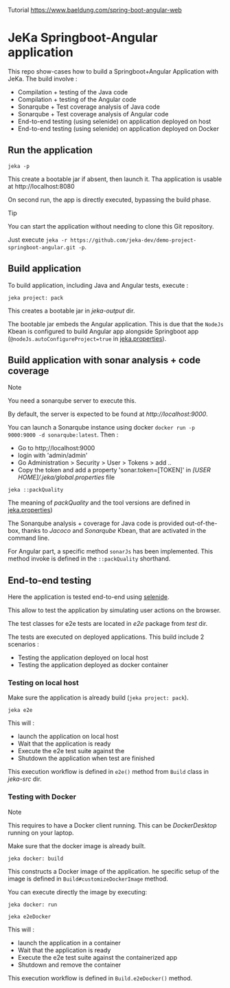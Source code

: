 Tutorial https://www.baeldung.com/spring-boot-angular-web

# JeKa Springboot-Angular application

This repo show-cases how to build a Springboot+Angular Application with JeKa. The build involve :

- Compilation + testing of the Java code
- Compilation + testing of the Angular code
- Sonarqube + Test coverage analysis of Java code
- Sonarqube + Test coverage analysis of Angular code
- End-to-end testing (using selenide) on application deployed on host
- End-to-end testing (using selenide) on application deployed on Docker

## Run the application

```shell
jeka -p
```
This create a bootable jar if absent, then launch it.
Tha application is usable at http://localhost:8080

On second run, the app is directly executed, bypassing the build phase.

> [!TIP]
> You can start the application without needing to clone this Git repository.
> 
> Just execute `jeka -r https://github.com/jeka-dev/demo-project-springboot-angular.git -p`.


## Build application

To build application, including Java and Angular tests, execute :
```shell
jeka project: pack
```
This creates a bootable jar in *jeka-output* dir. 

The bootable jar embeds the Angular application.
This is due that the `NodeJs` Kbean is configured to build Angular app alongside Springboot app 
(`@nodeJs.autoConfigureProject=true` in  [jeka.properties](jeka.properties)).

## Build application with sonar analysis + code coverage

> [!NOTE]
> You need a sonarqube server to execute this.
> 
> By default, the server is expected to be found at *http://localhost:9000*.
> 
> You can launch a Sonarqube instance using docker `docker run -p 9000:9000 -d sonarqube:latest`. Then :
>    - Go to http;//localhost:9000
>    - login with 'admin/admin'
>    - Go Administration > Security > User > Tokens > add ..
>    - Copy the token and add a property 'sonar.token=[TOKEN]' in *[USER HOME]/.jeka/global.properties* file


```shell
jeka ::packQuality
```
The meaning of *packQuality* and the tool versions are defined in [jeka.properties](jeka.properties))

The Sonarqube analysis + coverage for Java code is provided out-of-the-box, thanks to *Jacoco* and *Sonarqube* Kbean, 
that are activated in the command line.

For Angular part, a specific method `sonarJs` has been implemented. 
This method invoke is defined in the `::packQuality` shorthand.

## End-to-end testing

Here the application is tested end-to-end using [selenide](https://https://selenide.org/).

This allow to test the application by simulating user actions on the browser.

The test classes for e2e tests are located in *e2e* package from *test* dir.

The tests are executed on deployed applications. This build include 2 scenarios :

- Testing the application deployed on local host
- Testing the application deployed as docker container

### Testing on local host

Make sure the application is already build (`jeka project: pack`).

```shell
jeka e2e
```
This will :
- launch the application on local host
- Wait that the application is ready
- Execute the e2e test suite against the 
- Shutdown the application when test are finished

This execution workflow is defined in `e2e()` method from `Build` class in *jeka-src* dir.

### Testing with Docker

> [!NOTE]
> This requires to have a Docker client running. This can be *DockerDesktop* running on your laptop.

Make sure that the docker image is already built.
```shell
jeka docker: build
```
This constructs a Docker image of the application. 
he specific setup of the image is defined in `Build#customizeDockerImage` method.

You can execute directly the image by executing:
```shell
jeka docker: run
```

```shell
jeka e2eDocker
```
This will :
- launch the application in a container
- Wait that the application is ready
- Execute the e2e test suite against the containerized app
- Shutdown and remove the container

This execution workflow is defined in `Build.e2eDocker()` method.
